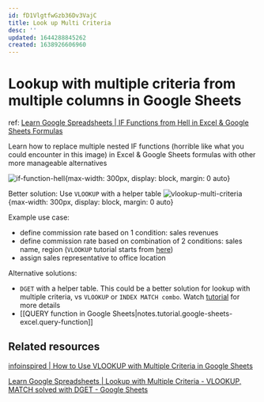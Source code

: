 ```yaml
---
id: fD1VlgtfwGzb36Dv3VajC
title: Look up Multi Criteria
desc: ''
updated: 1644288845262
created: 1638926606960
---
```

# Lookup with multiple criteria from multiple columns in Google Sheets

ref: [Learn Google Spreadsheets | IF Functions from Hell in Excel & Google Sheets Formulas](https://www.youtube.com/watch?v=6cwZoKdZh94)

Learn how to replace multiple nested IF functions (horrible like what you could encounter in this image) in Excel & Google Sheets formulas with other more manageable alternatives

![if-function-hell](https://i.imgur.com/PPP75Vv.jpg){max-width: 300px, display: block, margin: 0 auto}

Better solution: Use `VLOOKUP` with a helper table
![vlookup-multi-criteria](https://infoinspired.com/wp-content/uploads/2019/11/vlookup-multi-columns-29111.jpg){max-width: 300px, display: block, margin: 0 auto}

Example use case:
- define commission rate based on 1 condition: sales revenues
- define commission rate based on combination of 2 conditions: sales name, region (`VLOOKUP` tutorial starts from [here](https://youtu.be/6cwZoKdZh94?t=691))
- assign sales representative to office location

Alternative solutions: 
- `DGET` with a helper table. This could be a better solution for lookup with multiple criteria, vs `VLOOKUP` or `INDEX MATCH combo`. Watch [tutorial](https://www.youtube.com/watch?v=lipWG59UJts) for more details
- [[QUERY function in Google Sheets|notes.tutorial.google-sheets-excel.query-function]]

## Related resources

[infoinspired | How to Use VLOOKUP with Multiple Criteria in Google Sheets](https://infoinspired.com/google-docs/spreadsheet/vlookup-with-multiple-criteria-in-google-sheets)

[Learn Google Spreadsheets | Lookup with Multiple Criteria - VLOOKUP, MATCH solved with DGET - Google Sheets](https://www.youtube.com/watch?v=lipWG59UJts)